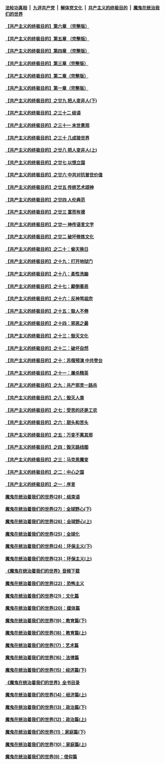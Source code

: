 

####  [法轮功真相](../../../../basic/blob/master/README.md?t=06031331) &nbsp;|&nbsp; [九评共产党](../../../../9ping.md/blob/master/README.md?t=06031331) &nbsp;|&nbsp; [解体党文化](../../../../jtdwh.md/blob/master/README.md?t=06031331)  &nbsp;|&nbsp; [共产主义的终极目的](../../../../gczydzjmd.md/blob/master/README.md?t=06031331) &nbsp;|&nbsp; [魔鬼在统治我们的世界](../../../../mgztzwmdsj.md/blob/master/README.md?t=06031331) 

#### [【共产主义的终极目的】第六章 （完整版）](../pages/nsc422/n11428913.md?t=06031331) 

#### [【共产主义的终极目的】第五章 （完整版）](../pages/nsc422/n11428912.md?t=06031331) 

#### [【共产主义的终极目的】第四章 （完整版）](../pages/nsc422/n11428907.md?t=06031331) 

#### [【共产主义的终极目的】第三章（完整版）](../pages/nsc422/n11428848.md?t=06031331) 

#### [【共产主义的终极目的】第二章（完整版）](../pages/nsc422/n11428831.md?t=06031331) 

#### [【共产主义的终极目的】第一章（完整版）](../pages/nsc422/n11417651.md?t=06031331) 

#### [【共产主义的终极目的】之廿九 把人变非人(下)](../pages/nsc422/n11344140.md?t=06031331) 

#### [【共产主义的终极目的】之三十二 结语](../pages/nsc422/n11360535.md?t=06031331) 

#### [【共产主义的终极目的】之三十一 末世景观](../pages/nsc422/n11351129.md?t=06031331) 

#### [【共产主义的终极目的】之三十 几成狼世界](../pages/nsc422/n11348280.md?t=06031331) 

#### [【共产主义的终极目的】之廿八 把人变非人(上)](../pages/nsc422/n11340492.md?t=06031331) 

#### [【共产主义的终极目的】之廿七 以恨立国](../pages/nsc422/n11336944.md?t=06031331) 

#### [【共产主义的终极目的】之廿六 中共对抗普世价值](../pages/nsc422/n11324785.md?t=06031331) 

#### [【共产主义的终极目的】之廿五 传统艺术颂神](../pages/nsc422/n11296396.md?t=06031331) 

#### [【共产主义的终极目的】之廿四 人伦典范](../pages/nsc422/n11296397.md?t=06031331) 

#### [【共产主义的终极目的】之廿三 富而有德](../pages/nsc422/n11283598.md?t=06031331) 

#### [【共产主义的终极目的】之廿一 神传语言文字](../pages/nsc422/n11263265.md?t=06031331) 

#### [【共产主义的终极目的】之廿二 破坏修炼文化](../pages/nsc422/n11245728.md?t=06031331) 

#### [【共产主义的终极目的】之二十：偷天换日](../pages/nsc422/n11238846.md?t=06031331) 

#### [【共产主义的终极目的】之十九：打开地狱门](../pages/nsc422/n11206376.md?t=06031331) 

#### [【共产主义的终极目的】之十八：柔性洗脑](../pages/nsc422/n11199994.md?t=06031331) 

#### [【共产主义的终极目的】之十七：颠倒善恶](../pages/nsc422/n11179782.md?t=06031331) 

#### [【共产主义的终极目的】之十六：反神骂祖宗](../pages/nsc422/n11166798.md?t=06031331) 

#### [【共产主义的终极目的】之十五：毁人不倦](../pages/nsc422/n11166792.md?t=06031331) 

#### [【共产主义的终极目的】之十四：邪恶之最](../pages/nsc422/n11150249.md?t=06031331) 

#### [【共产主义的终极目的】之十三：毁灭文化](../pages/nsc422/n11135227.md?t=06031331) 

#### [【共产主义的终极目的】之十二：破坏自然](../pages/nsc422/n11135214.md?t=06031331) 

#### [【共产主义的终极目的】之十：苏俄预演 中共登台](../pages/nsc422/n11118424.md?t=06031331) 

#### [【共产主义的终极目的】之十一：屠杀精英](../pages/nsc422/n11118442.md?t=06031331) 

#### [【共产主义的终极目的】之九：共产邪灵一路杀](../pages/nsc422/n11114139.md?t=06031331) 

#### [【共产主义的终极目的】之八：毁灭人类](../pages/nsc422/n11108503.md?t=06031331) 

#### [【共产主义的终极目的】之七：受苦的还是工农](../pages/nsc422/n11101809.md?t=06031331) 

#### [【共产主义的终极目的】之六：甜头和苦头](../pages/nsc422/n11096971.md?t=06031331) 

#### [【共产主义的终极目的】之五：万变不离其邪](../pages/nsc422/n11091285.md?t=06031331) 

#### [【共产主义的终极目的】之四：毁灭路线图](../pages/nsc422/n11086284.md?t=06031331) 

#### [【共产主义的终极目的】之三：马克思魔变](../pages/nsc422/n11061941.md?t=06031331) 

#### [【共产主义的终极目的】之二：中心之国](../pages/nsc422/n11047728.md?t=06031331) 

#### [【共产主义的终极目的】之一：序言](../pages/nsc422/n11086077.md?t=06031331) 

#### [魔鬼在统治着我们的世界(28)：结束语](../pages/nsc422/n10936246.md?t=06031331) 

#### [魔鬼在统治着我们的世界(27)：全球野心(下)](../pages/nsc422/n10928319.md?t=06031331) 

#### [魔鬼在统治着我们的世界(26)：全球野心(上)](../pages/nsc422/n10900318.md?t=06031331) 

#### [魔鬼在统治着我们的世界(25)：全球化](../pages/nsc422/n10788205.md?t=06031331) 

#### [魔鬼在统治着我们的世界(24)：环保主义(下)](../pages/nsc422/n10695307.md?t=06031331) 

#### [魔鬼在统治着我们的世界(23)：环保主义(上)](../pages/nsc422/n10688613.md?t=06031331) 

#### [《魔鬼在统治着我们的世界》音频下载](../pages/nsc422/n10635553.md?t=06031331) 

#### [魔鬼在统治着我们的世界(22)：恐怖主义](../pages/nsc422/n10614727.md?t=06031331) 

#### [魔鬼在统治着我们的世界(21)：文化篇](../pages/nsc422/n10597706.md?t=06031331) 

#### [魔鬼在统治着我们的世界(20)：媒体篇](../pages/nsc422/n10586579.md?t=06031331) 

#### [魔鬼在统治着我们的世界(19)：教育篇(下)](../pages/nsc422/n10564808.md?t=06031331) 

#### [魔鬼在统治着我们的世界(18)：教育篇(上)](../pages/nsc422/n10526970.md?t=06031331) 

#### [魔鬼在统治着我们的世界(17)：艺术篇](../pages/nsc422/n10499093.md?t=06031331) 

#### [魔鬼在统治着我们的世界(16)：法律篇](../pages/nsc422/n10485969.md?t=06031331) 

#### [魔鬼在统治着我们的世界(15)：经济篇(下)](../pages/nsc422/n10469975.md?t=06031331) 

#### [《魔鬼在统治着我们的世界》全书目录](../pages/nsc422/n10464261.md?t=06031331) 

#### [魔鬼在统治着我们的世界(14)：经济篇(上)](../pages/nsc422/n10457370.md?t=06031331) 

#### [魔鬼在统治着我们的世界(13)：政治篇(下)](../pages/nsc422/n10448270.md?t=06031331) 

#### [魔鬼在统治着我们的世界(12)：政治篇(上)](../pages/nsc422/n10444576.md?t=06031331) 

#### [魔鬼在统治着我们的世界(11)：家庭篇(下)](../pages/nsc422/n10440961.md?t=06031331) 

#### [魔鬼在统治着我们的世界(10)：家庭篇(上)](../pages/nsc422/n10435448.md?t=06031331) 

#### [魔鬼在统治着我们的世界(9)：信仰篇](../pages/nsc422/n10432159.md?t=06031331) 

